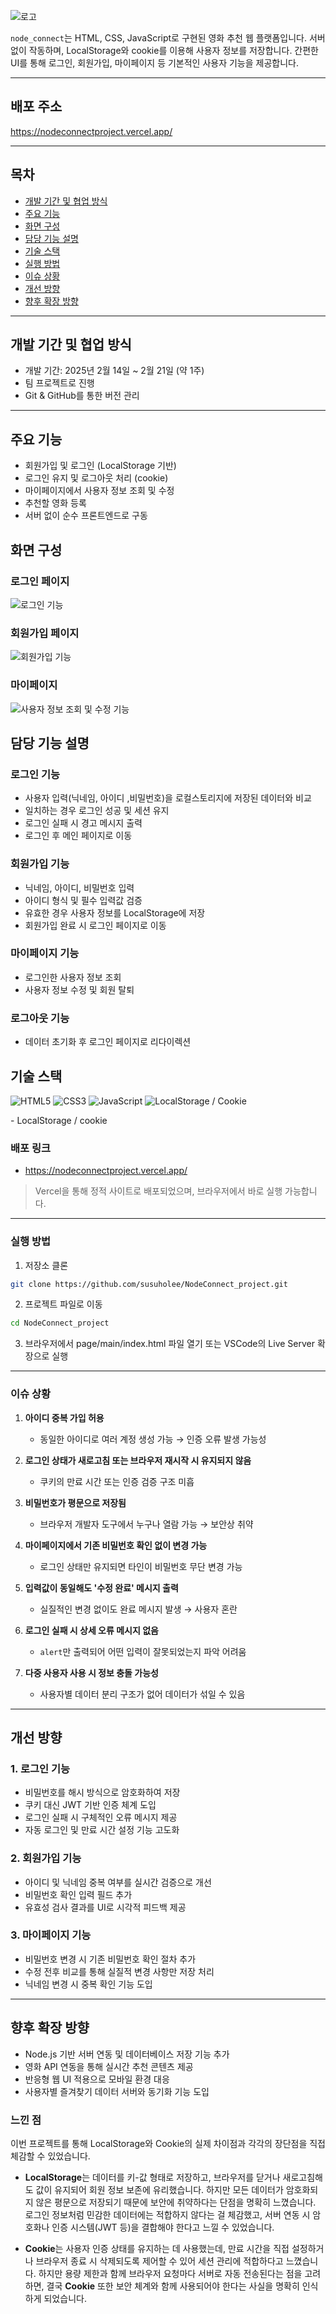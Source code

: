 ![로고](./images/logo.jpg)

`node_connect`는 HTML, CSS, JavaScript로 구현된 영화 추천 웹 플랫폼입니다. 서버 없이 작동하며, LocalStorage와 cookie를 이용해 사용자 정보를 저장합니다. 간편한 UI를 통해 로그인, 회원가입, 마이페이지 등 기본적인 사용자 기능을 제공합니다.

---

## 배포 주소  
https://nodeconnectproject.vercel.app/

---

## 목차
- [개발 기간 및 협업 방식](#개발-기간-및-협업-방식개발)
- [주요 기능](#주요-기능)
- [화면 구성](#화면-구성)
- [담당 기능 설명](#담당-기능-설명)
- [기술 스택](#기술-스택)
- [실행 방법](#실행-방법)
- [이슈 상황](#이슈-상황)
- [개선 방향](#개선-방향)
- [향후 확장 방향](#향후-확장-방향)

---

## 개발 기간 및 협업 방식

- 개발 기간: 2025년 2월 14일 ~ 2월 21일 (약 1주)
- 팀 프로젝트로 진행
- Git & GitHub를 통한 버전 관리

---

## 주요 기능

- 회원가입 및 로그인 (LocalStorage 기반)
- 로그인 유지 및 로그아웃 처리 (cookie)
- 마이페이지에서 사용자 정보 조회 및 수정
- 추천할 영화 등록 
- 서버 없이 순수 프론트엔드로 구동

## 화면 구성

### 로그인 페이지
![로그인 기능](./images/login.gif)

### 회원가입 페이지
![회원가입 기능](./images/signup.gif)

### 마이페이지 
![사용자 정보 조회 및 수정 기능](./images/mypage.gif)

## 담당 기능 설명

### 로그인 기능

- 사용자 입력(닉네임, 아이디 ,비밀번호)을 로컬스토리지에 저장된 데이터와 비교
- 일치하는 경우 로그인 성공 및 세션 유지
- 로그인 실패 시 경고 메시지 출력
- 로그인 후 메인 페이지로 이동

### 회원가입 기능

- 닉네임, 아이디, 비밀번호 입력
- 아이디 형식 및 필수 입력값 검증
- 유효한 경우 사용자 정보를 LocalStorage에 저장
- 회원가입 완료 시 로그인 페이지로 이동

### 마이페이지 기능
- 로그인한 사용자 정보 조회
- 사용자 정보 수정 및 회원 탈퇴

### 로그아웃 기능
- 데이터 초기화 후 로그인 페이지로 리다이렉션

## 기술 스택
<p>
  <img src="https://img.shields.io/badge/HTML5-E34F26?style=for-the-badge&logo=html5&logoColor=white" alt="HTML5" />
  <img src="https://img.shields.io/badge/CSS3-1572B6?style=for-the-badge&logo=css3&logoColor=white" alt="CSS3" />
  <img src="https://img.shields.io/badge/JavaScript-F7DF1E?style=for-the-badge&logo=javascript&logoColor=black" alt="JavaScript" />
  <img src="https://img.shields.io/badge/LocalStorage/Cookie-ffb400?style=for-the-badge" alt="LocalStorage / Cookie" />
</p>
- LocalStorage / cookie

### 배포 링크

- https://nodeconnectproject.vercel.app/

> Vercel을 통해 정적 사이트로 배포되었으며, 브라우저에서 바로 실행 가능합니다.

---

### 실행 방법

1. 저장소 클론

```bash
git clone https://github.com/susuholee/NodeConnect_project.git
```
2. 프로젝트 파일로 이동
```bash
cd NodeConnect_project 
```
3. 브라우저에서 page/main/index.html 파일 열기
또는 VSCode의 Live Server 확장으로 실행

---

### 이슈 상황

1. **아이디 중복 가입 허용**  
   - 동일한 아이디로 여러 계정 생성 가능 → 인증 오류 발생 가능성

2. **로그인 상태가 새로고침 또는 브라우저 재시작 시 유지되지 않음**  
   - 쿠키의 만료 시간 또는 인증 검증 구조 미흡

3. **비밀번호가 평문으로 저장됨**  
   - 브라우저 개발자 도구에서 누구나 열람 가능 → 보안상 취약

4. **마이페이지에서 기존 비밀번호 확인 없이 변경 가능**  
   - 로그인 상태만 유지되면 타인이 비밀번호 무단 변경 가능

5. **입력값이 동일해도 '수정 완료' 메시지 출력**  
   - 실질적인 변경 없이도 완료 메시지 발생 → 사용자 혼란

6. **로그인 실패 시 상세 오류 메시지 없음**  
   - `alert`만 출력되어 어떤 입력이 잘못되었는지 파악 어려움

7. **다중 사용자 사용 시 정보 충돌 가능성**  
   - 사용자별 데이터 분리 구조가 없어 데이터가 섞일 수 있음

---

## 개선 방향

### 1. 로그인 기능
- 비밀번호를 해시 방식으로 암호화하여 저장
- 쿠키 대신 JWT 기반 인증 체계 도입
- 로그인 실패 시 구체적인 오류 메시지 제공
- 자동 로그인 및 만료 시간 설정 기능 고도화

### 2. 회원가입 기능
- 아이디 및 닉네임 중복 여부를 실시간 검증으로 개선
- 비밀번호 확인 입력 필드 추가
- 유효성 검사 결과를 UI로 시각적 피드백 제공

### 3. 마이페이지 기능
- 비밀번호 변경 시 기존 비밀번호 확인 절차 추가
- 수정 전후 비교를 통해 실질적 변경 사항만 저장 처리
- 닉네임 변경 시 중복 확인 기능 도입

---

## 향후 확장 방향
- Node.js 기반 서버 연동 및 데이터베이스 저장 기능 추가
- 영화 API 연동을 통해 실시간 추천 콘텐츠 제공
- 반응형 웹 UI 적용으로 모바일 환경 대응
- 사용자별 즐겨찾기 데이터 서버와 동기화 기능 도입

### 느낀 점

이번 프로젝트를 통해 LocalStorage와 Cookie의 실제 차이점과 각각의 장단점을 직접 체감할 수 있었습니다.

- **LocalStorage**는 데이터를 키-값 형태로 저장하고, 브라우저를 닫거나 새로고침해도 값이 유지되어 회원 정보 보존에 유리했습니다. 하지만 모든 데이터가 암호화되지 않은 평문으로 저장되기 때문에 보안에 취약하다는 단점을 명확히 느꼈습니다. 로그인 정보처럼 민감한 데이터에는 적합하지 않다는 걸 체감했고, 서버 연동 시 암호화나 인증 시스템(JWT 등)을 결합해야 한다고 느낄 수 있었습니다.

- **Cookie**는 사용자 인증 상태를 유지하는 데 사용했는데, 만료 시간을 직접 설정하거나 브라우저 종료 시 삭제되도록 제어할 수 있어 세션 관리에 적합하다고 느꼈습니다. 하지만 용량 제한과 함께 브라우저 요청마다 서버로 자동 전송된다는 점을 고려하면, 결국 **Cookie** 또한 보안 체계와 함께 사용되어야 한다는 사실을 명확히 인식하게 되었습니다.
